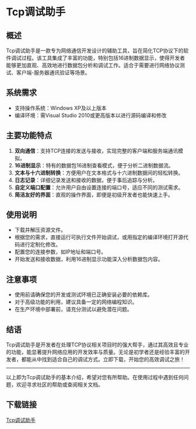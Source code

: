# Tcp调试助手

## 概述

Tcp调试助手是一款专为网络通信开发设计的辅助工具，旨在简化TCP协议下的软件调试过程。该工具集成了丰富的功能，特别包括16进制数据显示，使得开发者能够更加直观、高效地进行数据包分析和调试工作。适合于需要进行网络协议测试、客户端-服务器通讯验证等场景。

## 系统需求

- 支持操作系统：Windows XP及以上版本
- 编译环境：需Visual Studio 2010或更高版本以进行源码编译和修改

## 主要功能特点

1. **双向通信**：支持TCP连接的发送与接收，实现完整的客户端和服务端通讯模拟。
2. **16进制显示**：特有的数据包16进制查看模式，便于分析二进制数据流。
3. **文本与十六进制转换**：方便用户在文本格式与十六进制数据间的轻松转换。
4. **日志记录**：详细记录发送和接收的数据，便于事后追踪与分析。
5. **自定义端口配置**：允许用户自由设置连接的端口号，适应不同的测试需求。
6. **简洁友好的界面**：直观的操作界面，即便是初级开发者也能快速上手。

## 使用说明

- 下载并解压资源文件。
- 根据您的需求，直接运行可执行文件开始调试，或用指定的编译环境打开源代码进行定制化修改。
- 配置您的连接参数，如IP地址和端口号。
- 开始发送和接收数据，利用16进制显示功能深入分析数据包内容。

## 注意事项

- 使用前请确保您的开发或测试环境已正确安装必要的依赖库。
- 对于高级功能的利用，建议具备一定的网络编程知识。
- 在生产环境中部署前，请充分测试以避免潜在问题。

## 结语

Tcp调试助手是开发者在处理TCP协议相关项目时的强大帮手，通过其高效且专业的功能，能显著提升网络应用的开发效率与质量。无论是初学者还是经验丰富的开发者，都能从中找到适合自己的调试方式。立即下载，开始您的高效调试之旅！

---

以上即为Tcp调试助手的基本介绍，希望对您有所帮助。在使用过程中遇到任何问题，欢迎寻求社区的帮助或查阅相关文档。

## 下载链接

[Tcp调试助手](https://pan.quark.cn/s/89dadaeddc9a)